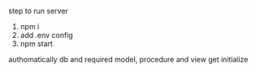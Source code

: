 step to run server
1. npm i
2. add .env config
3. npm start

authomatically db and required model, procedure and view get initialize